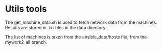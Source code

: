 # Utils tools

The get_machine_data.sh is used to fetch network data from the machines.
Results are stored in .txt files in the data directory.

The list of machines is taken from the ansible_data/hosts file, from the mywork2_all branch.

